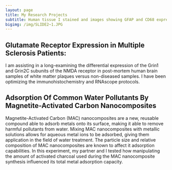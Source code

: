 ```yaml
---
layout: page
title: My Research Projects
subtitle: Human tissue I stained and images showing GFAP and CD68 expression in the area of a demyelinating lesion. 
bigimg: /img/SLIDE2~1.JPG
---
```


## Glutamate Receptor Expression in Multiple Sclerosis Patients:

I am assisting in a long-examining the differential expression of the Grin1 and Grin2C subunits of the NMDA receptor in post-mortem human brain samples of white matter plaques versus non-diseased samples. I have been optimizing the immunohistochemistry and RNAscope protocols. 

## Adsorption Of Common Water Pollutants By Magnetite-Activated Carbon Nanocomposites

Magnetite-Activated Carbon (MAC) nanocomposites are a new, reusable compound able to adsorb metals onto its surface, making it able to remove harmful pollutants from water. Mixing MAC nanocomposites with metallic solutions allows for aqueous metal ions to be adsorbed, giving them application in the field of water treatment. The particle size and relative composition of MAC nanocomposites are known to affect it adsorption capabilities. In this experiment, my partner and I tested how manipulating the amount of activated charcoal used during the MAC nanocomposite synthesis influenced its total metal adsorption capacity. 
